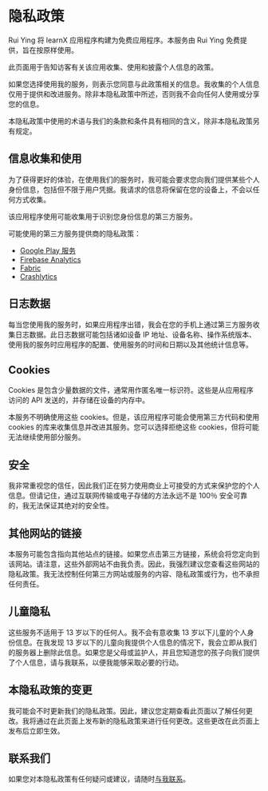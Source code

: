 # 隐私政策

Rui Ying 将 learnX 应用程序构建为免费应用程序。本服务由 Rui Ying 免费提供，旨在按原样使用。

此页面用于告知访客有关该应用收集、使用和披露个人信息的政策。

如果您选择使用我的服务，则表示您同意与此政策相关的信息。我收集的个人信息仅用于提供和改进服务。除非本隐私政策中所述，否则我不会向任何人使用或分享您的信息。

本隐私政策中使用的术语与我们的条款和条件具有相同的含义，除非本隐私政策另有规定。

## 信息收集和使用

为了获得更好的体验，在使用我们的服务时，我可能会要求您向我们提供某些个人身份信息，包括但不限于用户凭据。我请求的信息将保留在您的设备上，不会以任何方式收集。

该应用程序使用可能收集用于识别您身份信息的第三方服务。

可能使用的第三方服务提供商的隐私政策：

* [Google Play 服务](https://www.google.com/policies/privacy/)
* [Firebase Analytics](https://firebase.google.com/policies/analytics)
* [Fabric](https://fabric.io/privacy)
* [Crashlytics](http://try.crashlytics.com/terms/privacy-policy.pdf)

## 日志数据

每当您使用我的服务时，如果应用程序出错，我会在您的手机上通过第三方服务收集日志数据。此日志数据可能包括诸如设备 IP 地址、设备名称、操作系统版本、使用我的服务时应用程序的配置、使用服务的时间和日期以及其他统计信息等。

## Cookies

Cookies 是包含少量数据的文件，通常用作匿名唯一标识符。这些是从应用程序访问的 API 发送的，并存储在设备的内存中。

本服务不明确使用这些 cookies。但是，该应用程序可能会使用第三方代码和使用 cookies 的库来收集信息并改进其服务。您可以选择拒绝这些 cookies，但将可能无法继续使用部分服务。

## 安全

我非常重视您的信任，因此我们正在努力使用商业上可接受的方式来保护您的个人信息。但请记住，通过互联网传输或电子存储的方法永远不是 100％ 安全可靠的，我无法保证其绝对的安全性。

## 其他网站的链接

本服务可能包含指向其他站点的链接。如果您点击第三方链接，系统会将您定向到该网站。请注意，这些外部网站不由我负责。因此，我强烈建议您查看这些网站的隐私政策。我无法控制任何第三方网站或服务的内容、隐私政策或行为，也不承担任何责任。

## 儿童隐私

这些服务不适用于 13 岁以下的任何人。我不会有意收集 13 岁以下儿童的个人身份信息。在我发现 13 岁以下的儿童向我提供个人信息的情况下，我会立即从我们的服务器上删除此信息。如果您是父母或监护人，并且您知道您的孩子向我们提供了个人信息，请与我联系，以便我能够采取必要的行动。

## 本隐私政策的变更

我可能会不时更新我们的隐私政策。因此，建议您定期查看此页面以了解任何更改。我将通过在此页面上发布新的隐私政策来进行任何更改。这些更改在此页面上发布后立即生效。

## 联系我们

如果您对本隐私政策有任何疑问或建议，请随时[与我联系](mailto:yingrui205@gmail.com)。
